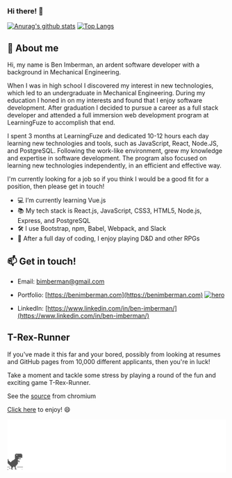 ### Hi there! 👋

[![Anurag's github stats](https://github-readme-stats.vercel.app/api?username=bimberman&count_private=true&show_icons=true&theme=vue&hide=stars,issues,contribs)](https://github.com/anuraghazra/github-readme-stats) [![Top Langs](https://github-readme-stats.vercel.app/api/top-langs/?username=bimberman&layout=compact&theme=vue)](https://github.com/anuraghazra/github-readme-stats)

## 💬 About me

Hi, my name is Ben Imberman, an ardent software developer with a background in Mechanical Engineering.

When I was in high school I discovered my interest in new technologies, which led to an undergraduate in Mechanical Engineering. During my education I honed in on my interests and found that I enjoy software development. After graduation I decided to pursue a career as a full stack developer and attended a full immersion web development program at LearningFuze to accomplish that end.

I spent 3 months at LearningFuze and dedicated 10-12 hours each day learning new technologies and tools, such as JavaScript, React, Node.JS, and PostgreSQL. Following the work-like environment, grew my knowledge and expertise in software development. The program also focused on learning new technologies independently, in an efficient and effective way.

I'm currently looking for a job so if you think I would be a good fit for a position, then please get in touch!

- 💻 I’m currently learning Vue.js
- 📚 My tech stack is React.js, JavaScript, CSS3, HTML5, Node.js, Express, and PostgreSQL
- 🛠 I use Bootstrap, npm, Babel, Webpack, and Slack
- 🍃 After a full day of coding, I enjoy playing D&D and other RPGs

## 📫 Get in touch!

- Email: bimberman@gmail.com
- Portfolio: [https://benimberman.com](https://benimberman.com)
<a href="http://benimberman.com/" target="_blank"><img src="https://github.com/bimberman/bimberman/blob/main/portfolio-demo.gif?raw=true" width="1200" alt="hero" /></a>

- LinkedIn: [https://www.linkedin.com/in/ben-imberman/](https://www.linkedin.com/in/ben-imberman/)

## T-Rex-Runner

If you've made it this far and your bored, possibly from looking at resumes and GitHub pages from 10,000 different applicants, then you're in luck!

Take a moment and tackle some stress by playing a round of the fun and exciting game T-Rex-Runner.

See the [source](https://cs.chromium.org/chromium/src/components/neterror/resources/offline.js?q=t-rex+package:%5Echromium$&dr=C&l=7) from chromium

[Click here](http://wayou.github.io/t-rex-runner/) to enjoy! :smile: 

<a href="http://wayou.github.io/t-rex-runner/" target="_blank"><img src="screenshot.gif" width="1200" alt="hero" /></a> 
